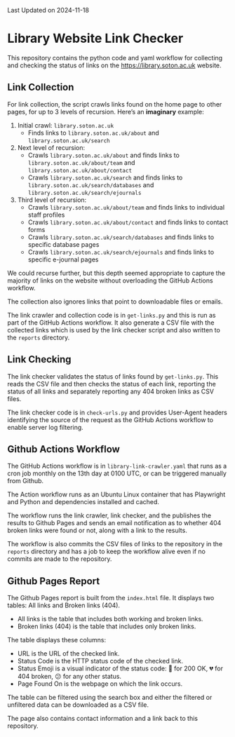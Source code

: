 
Last Updated on 2024-11-18

# Library Website Link Checker

This repository contains the python code and yaml workflow for
collecting and checking the status of links on the
<https://library.soton.ac.uk> website.

## Link Collection

For link collection, the script crawls links found on the home page to
other pages, for up to 3 levels of recursion. Here’s an **imaginary**
example:

1.  Initial crawl: `library.soton.ac.uk`
    - Finds links to `library.soton.ac.uk/about` and
      `library.soton.ac.uk/search`
2.  Next level of recursion:
    - Crawls `library.soton.ac.uk/about` and finds links to
      `library.soton.ac.uk/about/team` and
      `library.soton.ac.uk/about/contact`
    - Crawls `library.soton.ac.uk/search` and finds links to
      `library.soton.ac.uk/search/databases` and
      `library.soton.ac.uk/search/ejournals`
3.  Third level of recursion:
    - Crawls `library.soton.ac.uk/about/team` and finds links to
      individual staff profiles
    - Crawls `library.soton.ac.uk/about/contact` and finds links to
      contact forms
    - Crawls `library.soton.ac.uk/search/databases` and finds links to
      specific database pages
    - Crawls `library.soton.ac.uk/search/ejournals` and finds links to
      specific e-journal pages

We could recurse further, but this depth seemed appropriate to capture
the majority of links on the website without overloading the GitHub
Actions workflow.

The collection also ignores links that point to downloadable files or
emails.

The link crawler and collection code is in `get-links.py` and this is
run as part of the GitHub Actions workflow. It also generate a CSV file
with the collected links which is used by the link checker script and
also written to the `reports` directory.

## Link Checking

The link checker validates the status of links found by `get-links.py`.
This reads the CSV file and then checks the status of each link,
reporting the status of all links and separately reporting any 404
broken links as CSV files.

The link checker code is in `check-urls.py` and provides User-Agent
headers identifying the source of the request as the GitHub Actions
workflow to enable server log filtering.

## Github Actions Workflow

The GitHub Actions workflow is in `library-link-crawler.yaml` that runs
as a cron job monthly on the 13th day at 0100 UTC, or can be triggered
manually from Github.

The Action workflow runs as an Ubuntu Linux container that has
Playwright and Python and dependencies installed and cached.

The workflow runs the link crawler, link checker, and the publishes the
results to Github Pages and sends an email notification as to whether
404 broken links were found or not, along with a link to the results.

The workflow is also commits the CSV files of links to the repository in
the `reports` directory and has a job to keep the workflow alive even if
no commits are made to the repository.

## Github Pages Report

The Github Pages report is built from the `index.html` file. It displays
two tables: All links and Broken links (404).

- All links is the table that includes both working and broken links.
- Broken links (404) is the table that includes only broken links.

The table displays these columns:

- URL is the URL of the checked link.
- Status Code is the HTTP status code of the checked link.
- Status Emoji is a visual indicator of the status code: 💙 for 200 OK,
  💔 for 404 broken, 😕 for any other status.
- Page Found On is the webpage on which the link occurs.

The table can be filtered using the search box and either the filtered
or unfiltered data can be downloaded as a CSV file.

The page also contains contact information and a link back to this
repository.
